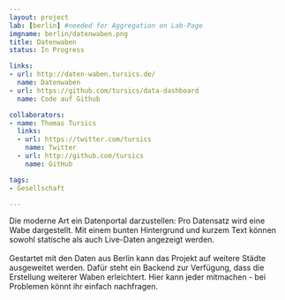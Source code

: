 ```yaml
---
layout: project
lab: [berlin] #needed for Aggregation on Lab-Page
imgname: berlin/datenwaben.png
title: Datenwaben
status: In Progress

links:
- url: http://daten-waben.tursics.de/
  name: Datenwaben
- url: https://github.com/tursics/data-dashboard
  name: Code auf Github

collaborators:
- name: Thomas Tursics
  links:
  - url: https://twitter.com/tursics
    name: Twitter
  - url: http://github.com/tursics
    name: GitHub

tags:
- Gesellschaft

---
```


Die moderne Art ein Datenportal darzustellen: Pro Datensatz wird eine Wabe dargestellt.
Mit einem bunten Hintergrund und kurzem Text können sowohl statische als auch Live-Daten angezeigt werden.<br />
<br />
Gestartet mit den Daten aus Berlin kann das Projekt auf weitere Städte ausgeweitet werden.
Dafür steht ein Backend zur Verfügung, dass die Erstellung weiterer Waben erleichtert.
Hier kann jeder mitmachen - bei Problemen könnt ihr einfach nachfragen.
